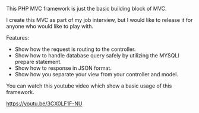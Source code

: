 This PHP MVC framework is just the basic building block of MVC.

I create this MVC as part of my job interview, but I would like to release it for anyone who would like to play with.

Features:
- Show how the request is routing to the controller.
- Show how to handle database query safely by utilizing the MYSQLI prepare statement.
- Show how to response in JSON format.
- Show how you separate your view from your controller and model.

You can watch this youtube video which show a basic usage of this framework.

https://youtu.be/3CX0LF1F-NU
